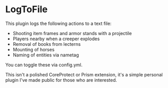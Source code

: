 # LogToFile
This plugin logs the following actions to a text file:

- Shooting item frames and armor stands with a projectile
- Players nearby when a creeper explodes
- Removal of books from lecterns
- Mounting of horses
- Naming of entities via nametag




























You can toggle these via config.yml.

This isn't a polished CoreProtect or Prism extension, it's a simple personal plugin I've made public for those who are interested.
